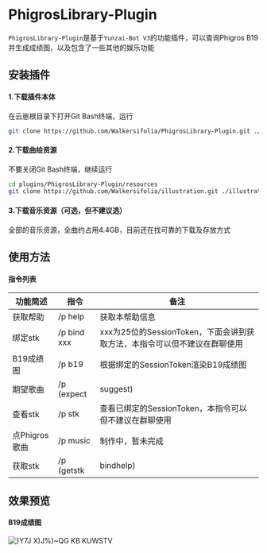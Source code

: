 # PhigrosLibrary-Plugin
`PhigrosLibrary-Plugin`是基于`Yunzai-Bot V3`的功能插件，可以查询Phigros B19并生成成绩图，以及包含了一些其他的娱乐功能
## 安装插件
#### 1.下载插件本体

在云崽根目录下打开Git Bash终端，运行
```bash
git clone https://github.com/Walkersifolia/PhigrosLibrary-Plugin.git ./plugins/PhigrosLibrary-Plugin
```

#### 2.下载曲绘资源

不要关闭Git Bash终端，继续运行
```bash
cd plugins/PhigrosLibrary-Plugin/resources
git clone https://github.com/Walkersifolia/illustration.git ./illustration
```

#### 3.下载音乐资源（可选，但不建议选）

全部的音乐资源，全曲约占用4.4GB，目前还在找可靠的下载及存放方式

## 使用方法
#### 指令列表
| 功能简述 | 指令 | 备注 |
| -------- | ---------- | ------ |
|获取帮助|/p help|获取本帮助信息|
|绑定stk|/p bind xxx|xxx为25位的SessionToken，下面会讲到获取方法，本指令可以但不建议在群聊使用|
|B19成绩图|/p b19|根据绑定的SessionToken渲染B19成绩图|
|期望歌曲|/p (expect|suggest)|这里出现的歌曲不在B19里，但是达到了一定的acc就可以进入B19（推分专用）|
|查看stk|/p stk|查看已绑定的SessionToken，本指令可以但不建议在群聊使用|
|点Phigros歌曲|/p music|制作中，暂未完成|
|获取stk|/p (getstk|bindhelp)|获取SessionToken的方法|

## 效果预览

#### B19成绩图
![}Y7J X)J%)~QG KB KUWSTV](https://github.com/Walkersifolia/PhigrosLibrary-Plugin/assets/129571444/663318fb-ade1-4345-8661-956c7e0d7a6c)

